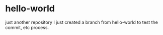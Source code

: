 # hello-world
just another repository
I just created a branch from hello-world to test the commit, etc process.
